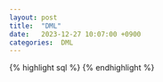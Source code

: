 ```yaml
---
layout: post
title:  "DML"
date:   2023-12-27 10:07:00 +0900
categories:  DML
---
```


{% highlight sql %}
{% endhighlight %}